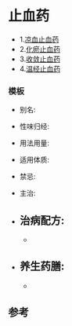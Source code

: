 # 止血药



- 1.[凉血止血药](https://github.com/fairyly/you-need-traditional-Chinese-medical/blob/master/1.2.3%20%E6%AD%A2%E8%A1%80%E8%8D%AF/1.%E5%87%89%E8%A1%80%E6%AD%A2%E8%A1%80%E8%8D%AF(6%E7%A7%8D).md)
- 2.[化瘀止血药](https://github.com/fairyly/you-need-traditional-Chinese-medical/blob/master/1.2.3%20%E6%AD%A2%E8%A1%80%E8%8D%AF/2.%E5%8C%96%E7%98%80%E6%AD%A2%E8%A1%80%E8%8D%AF(6%E7%A7%8D).md)
- 3.[收敛止血药](https://github.com/fairyly/you-need-traditional-Chinese-medical/blob/master/1.2.3%20%E6%AD%A2%E8%A1%80%E8%8D%AF/3.%E6%94%B6%E6%95%9B%E6%AD%A2%E8%A1%80%E8%8D%AF(6%E7%A7%8D).md)
- 4.[温经止血药](https://github.com/fairyly/you-need-traditional-Chinese-medical/blob/master/1.2.3%20%E6%AD%A2%E8%A1%80%E8%8D%AF/4.%E6%B8%A9%E7%BB%8F%E6%AD%A2%E8%A1%80%E8%8D%AF(2%20%E7%A7%8D).md)


### 模板

- 别名: 
- 性味归经: 
- 用法用量: 
- 适用体质: 
- 禁忌: 

- 主治: 
- 治病配方: 
  - 
  - 
  
- 养生药膳: 
  -  
  -  


## 参考
